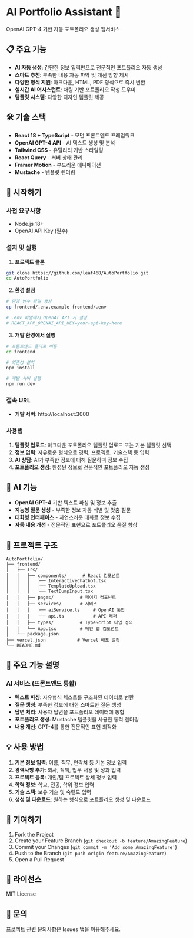 # AI Portfolio Assistant 🚀

OpenAI GPT-4 기반 자동 포트폴리오 생성 웹서비스

## 📋 주요 기능

- **AI 자동 생성**: 간단한 정보 입력만으로 전문적인 포트폴리오 자동 생성
- **스마트 추천**: 부족한 내용 자동 파악 및 개선 방향 제시
- **다양한 형식 지원**: 마크다운, HTML, PDF 형식으로 즉시 변환
- **실시간 AI 어시스턴트**: 채팅 기반 포트폴리오 작성 도우미
- **템플릿 시스템**: 다양한 디자인 템플릿 제공

## 🛠 기술 스택

- **React 18 + TypeScript** - 모던 프론트엔드 프레임워크
- **OpenAI GPT-4 API** - AI 텍스트 생성 및 분석
- **Tailwind CSS** - 유틸리티 기반 스타일링
- **React Query** - 서버 상태 관리
- **Framer Motion** - 부드러운 애니메이션
- **Mustache** - 템플릿 렌더링

## 🚀 시작하기

### 사전 요구사항
- Node.js 18+
- OpenAI API Key (필수)

### 설치 및 실행

1. **프로젝트 클론**
```bash
git clone https://github.com/leaf468/AutoPortfolio.git
cd AutoPortfolio
```

2. **환경 설정**
```bash
# 환경 변수 파일 생성
cp frontend/.env.example frontend/.env

# .env 파일에서 OpenAI API 키 설정
# REACT_APP_OPENAI_API_KEY=your-api-key-here
```

3. **개발 환경에서 실행**
```bash
# 프론트엔드 폴더로 이동
cd frontend

# 의존성 설치
npm install

# 개발 서버 실행
npm run dev
```

### 접속 URL
- **개발 서버**: http://localhost:3000

### 사용법

1. **템플릿 업로드**: 마크다운 포트폴리오 템플릿 업로드 또는 기본 템플릿 선택
2. **정보 입력**: 자유로운 형식으로 경력, 프로젝트, 기술스택 등 입력
3. **AI 상담**: AI가 부족한 정보에 대해 질문하며 정보 수집
4. **포트폴리오 생성**: 완성된 정보로 전문적인 포트폴리오 자동 생성

## 🤖 AI 기능

- **OpenAI GPT-4** 기반 텍스트 파싱 및 정보 추출
- **지능형 질문 생성** - 부족한 정보 자동 식별 및 맞춤 질문
- **대화형 인터페이스** - 자연스러운 대화로 정보 수집
- **자동 내용 개선** - 전문적인 표현으로 포트폴리오 품질 향상

## 📁 프로젝트 구조

```
AutoPortfolio/
├── frontend/
│   ├── src/
│   │   ├── components/      # React 컴포넌트
│   │   │   ├── InteractiveChatbot.tsx
│   │   │   ├── TemplateUpload.tsx
│   │   │   └── TextDumpInput.tsx
│   │   ├── pages/          # 페이지 컴포넌트
│   │   ├── services/       # 서비스
│   │   │   ├── aiService.ts     # OpenAI 통합
│   │   │   └── api.ts           # API 래퍼
│   │   ├── types/          # TypeScript 타입 정의
│   │   └── App.tsx         # 메인 앱 컴포넌트
│   └── package.json
├── vercel.json            # Vercel 배포 설정
└── README.md
```

## 🔧 주요 기능 설명

### AI 서비스 (프론트엔드 통합)
- **텍스트 파싱**: 자유형식 텍스트를 구조화된 데이터로 변환
- **질문 생성**: 부족한 정보에 대한 스마트한 질문 생성
- **답변 처리**: 사용자 답변을 포트폴리오 데이터에 통합
- **포트폴리오 생성**: Mustache 템플릿을 사용한 동적 렌더링
- **내용 개선**: GPT-4를 통한 전문적인 표현 최적화

## 💡 사용 방법

1. **기본 정보 입력**: 이름, 직무, 연락처 등 기본 정보 입력
2. **경력사항 추가**: 회사, 직책, 업무 내용 및 성과 입력
3. **프로젝트 등록**: 개인/팀 프로젝트 상세 정보 입력
4. **학력 정보**: 학교, 전공, 학위 정보 입력
5. **기술 스택**: 보유 기술 및 숙련도 입력
6. **생성 및 다운로드**: 원하는 형식으로 포트폴리오 생성 및 다운로드

## 🤝 기여하기

1. Fork the Project
2. Create your Feature Branch (`git checkout -b feature/AmazingFeature`)
3. Commit your Changes (`git commit -m 'Add some AmazingFeature'`)
4. Push to the Branch (`git push origin feature/AmazingFeature`)
5. Open a Pull Request

## 📝 라이선스

MIT License

## 📧 문의

프로젝트 관련 문의사항은 Issues 탭을 이용해주세요.